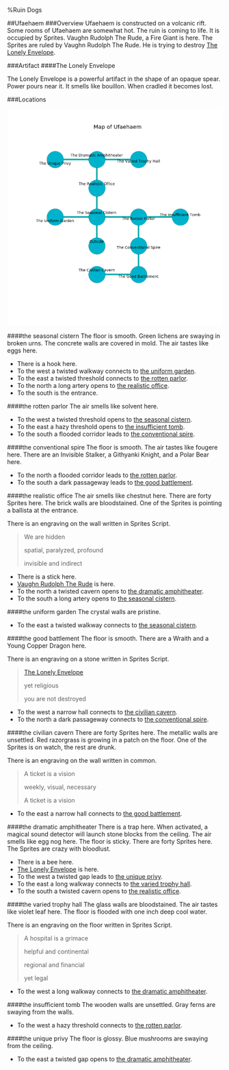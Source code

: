 %Ruin Dogs

##Ufaehaem
###Overview
Ufaehaem is constructed on a volcanic rift. Some rooms of Ufaehaem are somewhat hot. The ruin is coming to life. It is occupied by Sprites. <a name="Vaughn-Rudolph-The-Rude"></a>Vaughn Rudolph The Rude, a Fire Giant is here. The Sprites are ruled by Vaughn Rudolph The Rude. He  is trying to destroy [The Lonely Envelope](#The-Lonely-Envelope). 



###Artifact
####<a name="The-Lonely-Envelope"></a>The Lonely Envelope


The Lonely Envelope is a powerful artifact in the shape of an opaque spear. Power pours near it. It smells like bouillon. When cradled it becomes lost. 





###Locations


![](../v2/images/Ufaehaem.png)

####<a name="the-seasonal-cistern"></a>the seasonal cistern
The floor is smooth. Green lichens are swaying in broken urns. The concrete walls are covered in mold. The air tastes like eggs here. 



* There is a hook here.
* To the west a twisted walkway connects to [the uniform garden](#the-uniform-garden).
* To the east a twisted threshold connects to [the rotten parlor](#the-rotten-parlor).
* To the north a long artery opens to [the realistic office](#the-realistic-office).
* To the south is the entrance.


####<a name="the-rotten-parlor"></a>the rotten parlor
The air smells like solvent here. 



* To the west a twisted threshold opens to [the seasonal cistern](#the-seasonal-cistern).
* To the east a hazy threshold opens to [the insufficient tomb](#the-insufficient-tomb).
* To the south a flooded corridor leads to [the conventional spire](#the-conventional-spire).


####<a name="the-conventional-spire"></a>the conventional spire
The floor is smooth. The air tastes like fougere here. There are an Invisible Stalker, a Githyanki Knight, and a Polar Bear here. 



* To the north a flooded corridor leads to [the rotten parlor](#the-rotten-parlor).
* To the south a dark passageway leads to [the good battlement](#the-good-battlement).


####<a name="the-realistic-office"></a>the realistic office
The air smells like chestnut here. There are forty Sprites here. The brick walls are bloodstained. One of the Sprites is pointing a ballista at the entrance. 

There is an engraving on the wall written in Sprites Script. 

> We are hidden
>
> spatial, paralyzed, profound
>
> invisible and indirect
>


* There is a stick here.
* [Vaughn Rudolph The Rude](#Vaughn-Rudolph-The-Rude) is here.
* To the north a twisted cavern opens to [the dramatic amphitheater](#the-dramatic-amphitheater).
* To the south a long artery opens to [the seasonal cistern](#the-seasonal-cistern).


####<a name="the-uniform-garden"></a>the uniform garden
The crystal walls are pristine. 



* To the east a twisted walkway connects to [the seasonal cistern](#the-seasonal-cistern).


####<a name="the-good-battlement"></a>the good battlement
The floor is smooth. There are a Wraith and a Young Copper Dragon here. 

There is an engraving on a stone written in Sprites Script. 

> [The Lonely Envelope](#The-Lonely-Envelope)
>
> yet religious
>
> you are not destroyed
>


* To the west a narrow hall connects to [the civilian cavern](#the-civilian-cavern).
* To the north a dark passageway connects to [the conventional spire](#the-conventional-spire).


####<a name="the-civilian-cavern"></a>the civilian cavern
There are forty Sprites here. The metallic walls are unsettled. Red razorgrass is growing in a patch on the floor. One of the Sprites is on watch, the rest are drunk. 

There is an engraving on the wall written in common. 

> A ticket is a vision
>
> weekly, visual, necessary
>
> A ticket is a vision
>


* To the east a narrow hall connects to [the good battlement](#the-good-battlement).


####<a name="the-dramatic-amphitheater"></a>the dramatic amphitheater
There is a trap here. When activated, a magical sound detector will launch stone blocks from the ceiling. The air smells like egg nog here. The floor is sticky. There are forty Sprites here. The Sprites are crazy with bloodlust. 



* There is a bee here.
* [The Lonely Envelope](#The-Lonely-Envelope) is here.
* To the west a twisted gap leads to [the unique privy](#the-unique-privy).
* To the east a long walkway connects to [the varied trophy hall](#the-varied-trophy-hall).
* To the south a twisted cavern opens to [the realistic office](#the-realistic-office).


####<a name="the-varied-trophy-hall"></a>the varied trophy hall
The glass walls are bloodstained. The air tastes like violet leaf here. The floor is flooded with one inch deep cool water. 

There is an engraving on the floor written in Sprites Script. 

> A hospital is a grimace
>
> helpful and continental
>
> regional and financial
>
> yet legal
>


* To the west a long walkway connects to [the dramatic amphitheater](#the-dramatic-amphitheater).


####<a name="the-insufficient-tomb"></a>the insufficient tomb
The wooden walls are unsettled. Gray ferns are swaying from the walls. 



* To the west a hazy threshold connects to [the rotten parlor](#the-rotten-parlor).


####<a name="the-unique-privy"></a>the unique privy
The floor is glossy. Blue mushrooms are swaying from the ceiling. 



* To the east a twisted gap opens to [the dramatic amphitheater](#the-dramatic-amphitheater).


